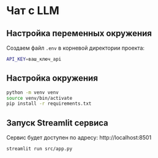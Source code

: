# Чат с LLM

## Настройка переменных окружения

Создаем файл `.env` в корневой директории проекта:

```bash
API_KEY=ваш_ключ_api
```

## Настройка окружения

```bash
python -m venv venv
source venv/bin/activate
pip install -r requirements.txt
```


## Запуск Streamlit сервиса

Сервис будет доступен по адресу: http://localhost:8501

```bash
streamlit run src/app.py
```


